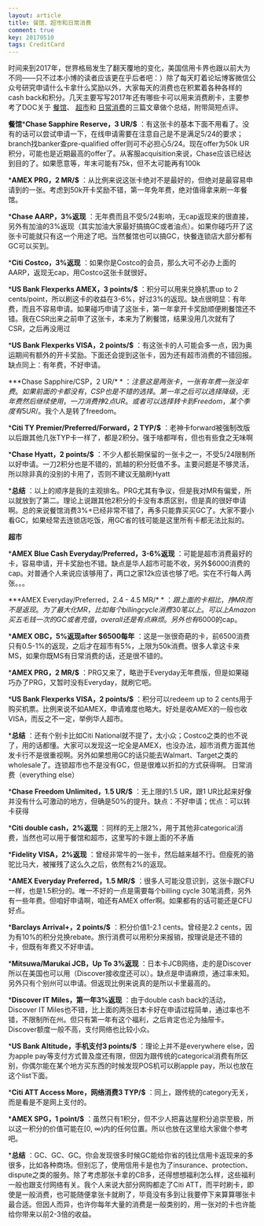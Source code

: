 ```yaml
---
layout: article
title: 餐馆、超市和日常消费
comment: true
key: 20170510
tags: CreditCard
---
```


时间来到2017年，世界格局发生了翻天覆地的变化，美国信用卡界也跟以前大为不同——只不过本小博的读者应该更在乎后者吧：）除了每天盯着论坛博客微信公众号研究申请什么卡拿什么奖励以外，大家每天的消费也在积累着各种各样的cash back和积分。几天主要写写2017年还有哪些卡可以用来消费刷卡，主要参考了DOC关于
[餐馆](http://www.doctorofcredit.com/best-credit-card-for-restaurant-spend/)、
[超市](http://www.doctorofcredit.com/best-credit-card-for-grocery-store-purchases/)和
[日常消费](http://www.doctorofcredit.com/best-credit-cards-for-every-day-purchases/)的三篇文章做个总结，附带简短点评。


**餐馆*****Chase Sapphire Reserve，3 UR/$**
：有这张卡的基本下面不用看了。没有的话可以尝试申请一下，在线申请需要在注意自己是不是满足5/24的要求；branch找banker查pre-qualified offer则可不必担心5/24。现在offer为50k UR积分，可能也是近期最高的offer了。从客服acquisition来说，Chase应该已经达到目的了。如果愿意等，年末可能有75k，但不太可能再有100k

	
***AMEX PRG，2 MR/$**
：从比例来说这张卡绝对不是最好的，但绝对是最容易申请到的一张。考虑到50k开卡奖励不错，第一年免年费，绝对值得拿来刷一年餐馆。

	
***Chase AARP，3%返现**
：无年费而且不受5/24影响，无cap返现来的很直接，另外有加油的3%返现（其实加油大家最好搞搞GC或者油点）。如果你碰巧开了这张卡可能就只有这一个用途了吧。当然餐馆也可以搞GC，快餐连锁店大部分都有GC可以买到。

	
***Citi Costco，3%返现**
：如果你是Costco的会员，那么大可不必办上面的AARP，返现无cap，用Costco这张卡就很好。

	
***US Bank Flexperks AMEX，3 points/$**
：积分可以用来兑换机票up to 2 cents/point，所以刷这卡的收益在3-6%，好过3%的返现。缺点很明显：有年费，而且不容易申请。如果碰巧申请了这张卡，第一年拿开卡奖励顺便刷餐馆还不错。我在CSR出来之前申了这张卡，本来为了刷餐馆，结果没用几次就有了CSR，之后再没用过

	
***US Bank Flexperks VISA，2 points/$**
：有这张卡的人可能会多一点，因为奥运期间有额外的开卡奖励。下面还会提到这张卡，因为还有超市消费的不错回报。缺点同上：有年费，不好申请。

	
***Chase Sapphire/CSP，2 UR/$**
：注意这是两张卡，一张有年费一张没年费。如果前面的卡都没有，CSP也是不错的选择。第一年之后可以选择降级，无年费然后继续使用，一刀消费挣2点UR。或者可以选择转卡到Freedom，某个季度有5 UR/$。我个人是转了freedom。

	
***Citi TY Premier/Preferred/Forward，2 TYP/$**
：老神卡forward被强制改版以后跟其他几张TYP卡一样了，都是2积分。强于啥都咩有，但也有些食之无味啊

	
***Chase Hyatt，2 points/$**
：不少人都长期保留的一张卡之一，不受5/24限制所以好申请。一刀2积分也是不错的，凯越的积分贬值不多。主要问题是不够灵活，所以除非真的没别的卡用了，否则不建议无脑刷Hyatt

	
***总结**
：以上的顺序是我的主观排名。PRG尤其有争议，但是我对MR有偏爱，所以就放到了第二。理论上说跟其他2积分的卡没有本质区别，但是真的很好申请啊。总的来说餐馆消费3%+已经非常不错了，再多只能靠买买GC了。大家不要小看GC，如果经常去连锁店吃饭，用GC省的钱可能是这里所有卡都无法比拟的。

**超市**


***AMEX Blue Cash Everyday/Preferred，3-6%返现**
：可能是超市消费最好的卡，容易申请，开卡奖励也不错。缺点是华人超市可能不收，另外$6000消费的cap。对普通个人来说应该够用了，两口之家12k应该也够了吧。实在不行每人两张。。。

	
***AMEX Everyday/Preferred，2.4 - 4.5 MR/$**
：跟上面的卡相比，挣MR而不是返现。为了最大化MR，比如每个billing cycle消费30笔以上。可以上Amazon买五毛钱一次的GC或者充值，overall还是有点麻烦。另外也有$6000的cap。

	
***AMEX OBC，5%返现after $6500每年**
：这是一张很奇葩的卡，前6500消费只有0.5-1%的返现，之后才在超市有5%，上限为50k消费。很多人拿这卡来MS，如果你既MS有日常消费的话，还是很不错的。

	
***AMEX PRG，2 MR/$**
：PRG又来了，略逊于Everyday无年费版，但是如果碰巧办了PRG，又暂时没有Everyday，就刷它吧。

	
***US Bank Flexperks VISA，2 points/$**
：积分可以redeem up to 2 cents用于购买机票。比例来说不如AMEX，申请难度也略大。好处是收AMEX的一般也收VISA，而反之不一定，举例华人超市。

	
***总结**
：还有个别卡比如Citi National就不提了，太小众；Costco之类的也不说了，用的话都懂。大家可以发现这一坨全是AMEX，也没办法，超市消费方面其他发卡行不是很重视啊。另外如果想用GC的话只能去Walmart、Target之类的wholesale了。连锁超市也不是没有GC，但是很难以折扣的方式获得啊。
日常消费（everything else）

***Chase Freedom Unlimited，1.5 UR/$**
：无上限的1.5 UR，跟1 UR比起来好像并没有什么可激动的地方，但确是50%的提升。缺点：不好申请；优点：可以转卡获得

	
***Citi double cash，2%返现**
：同样的无上限2%，用于其他非categorical消费，当然也可以用于餐馆和超市，这里写的卡跟上面的不矛盾

	
***Fidelity VISA，2%返现**
：曾经非常牛的一张卡，然后越来越不行。但瘦死的骆驼比马大，被摧残了这么久之后，依然有2%的返现。

	
***AMEX Everyday Preferred，1.5 MR/$**
：很多人可能没意识到，这张卡跟CFU一样，也是1.5积分的。唯一不好的一点是需要每个billing cycle 30笔消费，另外有一些年费。但咱好申请啊，咱还有AMEX offer啊。如果都有的话可能还是CFU好点。

	
***Barclays Arrival+，2 points/$**
：积分价值1-2.1 cents。曾经是2.2 cents，因为有10%的积分兑换rebate。旅行消费可以用积分来报销，按理说是还不错的卡，但既有年费又不好申请。

	
***Mitsuwa/Marukai JCB，Up To 3%返现**
：日本卡JCB网络，走的是Discover所以在美国也可以用（Discover接收度还可以）。缺点是申请麻烦，通过率未知。另外只有个别州可以申请。但返现比例来说真的是所以卡里最高的。

	
***Discover IT Miles，第一年3%返现**
：由于double cash back的活动，Discover IT Miles也不错，比上面的两张日本卡好在申请过程简单，通过率也不错，不限制所在州。但只有第一年有这个福利，之后肯定也沦为抽屉卡。Discover额度一般不高，支付网络也比较小众。

	
***US Bank Altitude，手机支付3 points/$**
：理论上并不是everywhere else，因为apple pay等支付方式普及度还有限，但因为跟传统的categorical消费有所区别，你偶尔能在某个地方买东西的时候发现POS机可以刷apple pay，所以也放在这个list下面。

	
***Citi ATT Access More，网络消费3 TYP/$**
：同上，跟传统的category无关，而是看是不是网上支付的。

	
***AMEX SPG，1 point/$**
：虽然只有1积分，但不少人把喜达屋积分追崇至极，所以这一积分的价值可能在[0, ∞)内的任何位置。所以也放在这里给大家做个参考吧。

	
***总结**
：GC、GC、GC。你会发现很多时候GC能给你省的钱比信用卡返现来的多很多，比如各种商场。但别忘了，使用信用卡是也为了insurance、protection、dispute之类的服务。除了考虑那张卡拿的CB多，还得想想福利怎么样，这些福利一般也跟支付网络有关。我个人来说大部分网购都走了Citi ATT，而平时刷卡，即使是一般消费，也可能随便拿张卡就刷了，毕竟没有多到让我要停下来算算哪张卡最合适。但因人而异，也许你每年大量的消费是一般类别的，用一张对的卡也许能给你带来以前2-3倍的收益。
